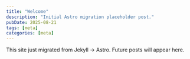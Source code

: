 ```yaml
---
title: "Welcome"
description: "Initial Astro migration placeholder post."
pubDate: 2025-08-21
tags: [meta]
categories: [meta]
---
```


This site just migrated from Jekyll → Astro. Future posts will appear here.
